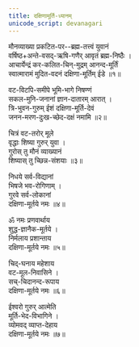 ```yaml
---
title: दक्षिणामूर्ति-ध्यानम्
unicode_script: devanagari
---
```


मौनव्याख्या प्रकटित-पर--ब्रह्म-तत्त्वं युवानं  
वर्षिष्ठ+अन्ते-वसद्-ऋषि-गणैर् आवृतं ब्रह्म-निष्ठैः ।  
आचार्येन्द्रं कर-कलित-चिन्-मुद्रम् आनन्द-मूर्तिं  
स्वात्मारामं मुदित-वदनं दक्षिणा-मूर्तिम् ईडे ॥१॥

वट-विटपि-समीपे भूमि-भागे निषण्णं  
सकल-मुनि-जनानां ज्ञान-दातारम् आरात् ।  
त्रि-भुवन-गुरुम् ईशं दक्षिणा-मूर्ति-देवं  
जनन-मरण-दुःख-च्छेद-दक्षं नमामि ॥२॥

चित्रं वट-तरोर् मूले  
वृद्धाः शिष्या गुरुर् युवा ।  
गुरोस् तु मौनं व्याख्यानं  
शिष्यास् तु च्छिन्न-संशयाः ॥३॥

निधये सर्व-विद्यानां  
भिषजे भव-रोगिणाम् ।  
गुरवे सर्व-लोकानां  
दक्षिणा-मूर्तये नमः ॥४॥

ॐ नमः प्रणवार्थाय  
शुद्ध-ज्ञानैक-मूर्तये ।  
निर्मलाय प्रशान्ताय  
दक्षिणा-मूर्तये नमः ॥५॥

चिद्-घनाय महेशाय  
वट-मूल-निवासिने ।  
सच्-चिदानन्द-रूपाय  
दक्षिणा-मूर्तये नमः ॥६॥

ईश्वरो गुरुर् आत्मेति  
मूर्ति-भेद-विभागिने ।  
व्योमवद् व्याप्त-देहाय  
दक्षिणा-मूर्तये नमः ॥७॥

